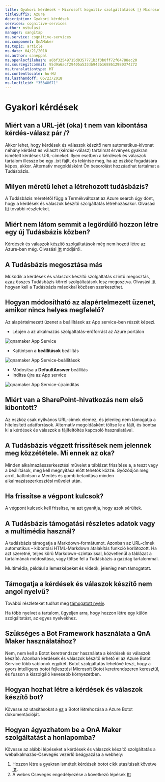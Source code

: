 ```yaml
---
title: Gyakori kérdések – Microsoft kognitív szolgáltatások |} Microsoft Docs
titleSuffix: Azure
description: Gyakori kérdések
services: cognitive-services
author: nstulasi
manager: sangitap
ms.service: cognitive-services
ms.component: QnAMaker
ms.topic: article
ms.date: 04/21/2018
ms.author: saneppal
ms.openlocfilehash: a6bf32549715d0357771b3f3b0ff72f64788ec20
ms.sourcegitcommit: 95d9a6acf29405a533db943b1688612980374272
ms.translationtype: MT
ms.contentlocale: hu-HU
ms.lasthandoff: 06/23/2018
ms.locfileid: "35348671"
---
```

# <a name="frequently-asked-questions"></a>Gyakori kérdések

## <a name="why-is-my-urlsfiles-is-not-extracting-question-answer-pairs"></a>Miért van a URL-jét (oka) t nem van kibontása kérdés-válasz pár /?

Akkor lehet, hogy kérdések és válaszok készítő nem automatikus-kivonat néhány kérdést és választ (kérdés-válasz) tartalmat érvényes gyakran ismételt kérdések URL-címeket. Ilyen esetben a kérdések és válaszok tartalom illessze be egy .txt fájlt, és tekintse meg, ha az eszköz fogadására képes, akkor. Alternatív megoldásként Ön besorolást hozzáadhat tartalmat a Tudásbázis.

## <a name="how-large-a-knowledge-base-can-i-create"></a>Milyen méretű lehet a létrehozott tudásbázis?

A Tudásbázis méretétől függ a Termékváltozat az Azure search úgy dönt, hogy a kérdések és válaszok készítő szolgáltatás létrehozásakor. Olvasási [Itt](./Tutorials/choosing-capacity-qnamaker-deployment.md) további részleteket.

## <a name="why-do-i-not-see-anything-in-the-drop-down-for-when-i-try-to-create-a-new-knowledge-base"></a>Miért nem látom semmit a legördülő hozzon létre egy új Tudásbázis közben?

Kérdések és válaszok készítő szolgáltatások még nem hozott létre az Azure-ban még. Olvasási [Itt](./How-To/set-up-qnamaker-service-azure.md) módjáról.

## <a name="how-do-i-share-a-knowledge-base-with-other"></a>A Tudásbázis megosztása más

Működik a kérdések és válaszok készítő szolgáltatás szintű megosztás, azaz összes Tudásbázis körrel szolgáltatások lesz megosztva. Olvasási [Itt](./How-To/collaborate-knowledge-base.md) hogyan kell a Tudásbázis másokkal közösen szerkeszthet.

## <a name="how-can-i-change-the-default-message-when-no-good-match-is-found"></a>Hogyan módosítható az alapértelmezett üzenet, amikor nincs helyes megfelelő?

Az alapértelmezett üzenet a beállítások az App service-ben részét képezi.
- Lépjen a az alkalmazás szolgáltatás-erőforrást az Azure portálon

![qnamaker App Service](./media/qnamaker-faq/qnamaker-resource-list-appservice.png)
- Kattintson a **beállítások** beállítás

![qnamaker App Service-beállítások](./media/qnamaker-faq/qnamaker-appservice-settings.png)
- Módosítsa a **DefaultAnswer** beállítás
- Indítsa újra az App service

![qnamaker App Service-újraindítás](./media/qnamaker-faq/qnamaker-appservice-restart.png)

## <a name="why-is-my-sharepoint-link-not-getting-extracted"></a>Miért van a SharePoint-hivatkozás nem első kibontott?

Az eszköz csak nyilvános URL-címek elemez, és jelenleg nem támogatja a hitelesített adatforrások. Alternatív megoldásként töltse le a fájlt, és bontsa ki a kérdések és válaszok a fájlfeltöltés kapcsoló használatával.


## <a name="the-updates-that-i-made-to-my-knowledge-base-are-not-reflected-on-publish-why-not"></a>A Tudásbázis végzett frissítések nem jelennek meg közzététele. Mi ennek az oka?

Minden alkalmazásszerkesztési művelet a táblázat frissítése a, a teszt vagy a beállítások, meg kell megnyitása előtt tehetők közzé. Győződjön meg arról, kattintson a Mentés és gomb betanítása minden alkalmazásszerkesztési művelet után.

## <a name="when-should-i-refresh-my-endpoint-keys"></a>Ha frissítse a végpont kulcsok?

A végpont kulcsok kell frissítse, ha azt gyanítja, hogy azok sérültek.

## <a name="does-the-knowledge-base-support-rich-data-or-multimedia"></a>A Tudásbázis támogatási részletes adatok vagy a multimédia használ?

A tudásbázis támogatja a Markdown-formátumot. Azonban az URL-címek automatikus – kibontási HTML-Markdown átalakítás funkció korlátozott. Ha azt szeretné, teljes körű Markdown-szintaxissal, közvetlenül a táblázat a tartalmának módosítása, vagy töltse fel a Tudásbázis a gazdag tartalommal.

Multimédia, például a lemezképeket és videók, jelenleg nem támogatott.

## <a name="does-qna-maker-support-non-english-languages"></a>Támogatja a kérdések és válaszok készítő nem angol nyelvű?

További részleteket tudhat meg [támogatott nyelv](./Overview/languages-supported.md).

Ha több nyelvet a tartalom, ügyeljen arra, hogy hozzon létre egy külön szolgáltatást, az egyes nyelvekhez.

## <a name="do-i-need-to-use-bot-framework-in-order-to-use-qna-maker"></a>Szükséges a Bot Framework használata a QnA Maker használatához?

Nem, nem kell a Botot keretrendszer használata a kérdések és válaszok készítő. Azonban kérdések és válaszok készítő érhető el az Azure Botot Service több sablonok egyikét. Botot szolgáltatás lehetővé teszi, hogy a gyors intelligens botot fejlesztési Microsoft Botot keretrendszeren keresztül, és fusson a kiszolgáló kevesebb környezetben.

## <a name="how-can-i-create-a-bot-with-qna-maker"></a>Hogyan hozhat létre a kérdések és válaszok készítő bot?

Kövesse az utasításokat a [ez](./Tutorials/create-qna-bot.md) a Botot létrehozása a Azure Botot dokumentációját.

## <a name="how-do-i-embed-the-qna-maker-service-in-my-website"></a>Hogyan ágyazhatom be a QnA Maker szolgáltatást a honlapomba?

Kövesse az alábbi lépéseket a kérdések és válaszok készítő szolgáltatás a webalkalmazás-Csevegés vezérlő beágyazása a webhely:

1. Hozzon létre a gyakran ismételt kérdések botot cikk utasításait követve [Itt](./Tutorials/create-qna-bot.md).
2. A webes Csevegés engedélyezése a következő lépések [Itt](https://docs.microsoft.com/en-us/azure/bot-service/bot-service-channel-connect-webchat)


